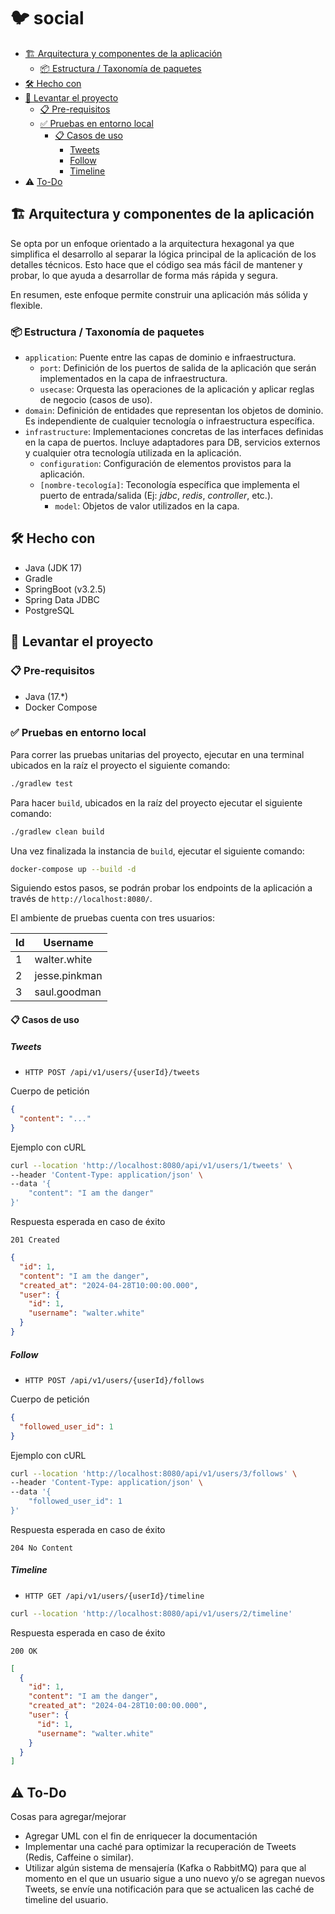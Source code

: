 # 🐦 social

- [🏗 Arquitectura y componentes de la aplicación](#-arquitectura-y-componentes-de-la-aplicación)
  - [📦 Estructura / Taxonomía de paquetes](#-estructura--taxonomía-de-paquetes)
- [🛠 Hecho con](#-hecho-con)
- [🚀 Levantar el proyecto](#-levantar-el-proyecto)
  - [📋 Pre-requisitos](#-pre-requisitos)
  - [✅ Pruebas en entorno local](#-pruebas-en-entorno-local)
    - [📋 Casos de uso](#-casos-de-uso)
      - [Tweets](#tweets)
      - [Follow](#follow)
      - [Timeline](#timeline)
- ⚠️ [To-Do](#-to-do)

## 🏗️ Arquitectura y componentes de la aplicación

Se opta por un enfoque orientado a la arquitectura hexagonal ya que simplifica el desarrollo al separar la lógica
principal de la aplicación de los detalles técnicos.
Esto hace que el código sea más fácil de mantener y probar, lo que ayuda a desarrollar de forma más rápida y segura.

En resumen, este enfoque permite construir una aplicación más sólida y flexible.

### 📦 Estructura / Taxonomía de paquetes

- `application`: Puente entre las capas de dominio e infraestructura.
  - `port`: Definición de los puertos de salida de la aplicación que serán implementados en la capa de
    infraestructura.
  - `usecase`: Orquesta las operaciones de la aplicación y aplicar reglas de negocio (casos de uso).
- `domain`: Definición de entidades que representan los objetos de dominio. Es independiente de cualquier tecnología o
  infraestructura específica.
- `infrastructure`: Implementaciones concretas de las interfaces definidas en la capa de puertos. Incluye adaptadores
  para DB, servicios externos y cualquier otra tecnología utilizada en la aplicación.
  - `configuration`: Configuración de elementos provistos para la aplicación.
  - `[nombre-tecología]`: Teconología específica que implementa el puerto de entrada/salida (Ej: _jdbc_, _redis_,
    _controller_, etc.).
    - `model`: Objetos de valor utilizados en la capa.

## 🛠 Hecho con

- Java (JDK 17)
- Gradle
- SpringBoot (v3.2.5)
- Spring Data JDBC
- PostgreSQL

## 🚀 Levantar el proyecto

### 📋 Pre-requisitos

- Java (17.*)
- Docker Compose

### ✅ Pruebas en entorno local

Para correr las pruebas unitarias del proyecto, ejecutar en una terminal ubicados en la raíz el proyecto el siguiente comando:

```bash
./gradlew test
```

Para hacer `build`, ubicados en la raíz del proyecto ejecutar el siguiente comando:

```bash
./gradlew clean build
```

Una vez finalizada la instancia de `build`, ejecutar el siguiente comando:

```bash
docker-compose up --build -d
```

Siguiendo estos pasos, se podrán probar los endpoints de la aplicación a través de `http://localhost:8080/`.

El ambiente de pruebas cuenta con tres usuarios:

|Id|Username|
|-|-|
|1|walter.white|
|2|jesse.pinkman|
|3|saul.goodman|

#### 📋 Casos de uso

##### Tweets

- `HTTP POST /api/v1/users/{userId}/tweets`

Cuerpo de petición

```json
{
  "content": "..."
}
```

Ejemplo con cURL

```bash
curl --location 'http://localhost:8080/api/v1/users/1/tweets' \
--header 'Content-Type: application/json' \
--data '{
    "content": "I am the danger"
}'
```

Respuesta esperada en caso de éxito

`201 Created`

```json
{
  "id": 1,
  "content": "I am the danger",
  "created_at": "2024-04-28T10:00:00.000",
  "user": {
    "id": 1,
    "username": "walter.white"
  }
}
```

##### Follow

- `HTTP POST /api/v1/users/{userId}/follows`

Cuerpo de petición

```json
{
  "followed_user_id": 1
}
```

Ejemplo con cURL

```bash
curl --location 'http://localhost:8080/api/v1/users/3/follows' \
--header 'Content-Type: application/json' \
--data '{
    "followed_user_id": 1
}'
```

Respuesta esperada en caso de éxito

`204 No Content`

##### Timeline

- `HTTP GET /api/v1/users/{userId}/timeline`

```bash
curl --location 'http://localhost:8080/api/v1/users/2/timeline'
```

Respuesta esperada en caso de éxito

`200 OK`

```json
[
  {
    "id": 1,
    "content": "I am the danger",
    "created_at": "2024-04-28T10:00:00.000",
    "user": {
      "id": 1,
      "username": "walter.white"
    }
  }
]
```

## ⚠️ To-Do

Cosas para agregar/mejorar

- Agregar UML con el fin de enriquecer la documentación
- Implementar una caché para optimizar la recuperación de Tweets (Redis, Caffeine o similar).
- Utilizar algún sistema de mensajería (Kafka o RabbitMQ) para que al momento en el que un usuario sigue a uno nuevo y/o se agregan nuevos Tweets, se envíe una notificación para que se actualicen las caché de timeline del usuario.
